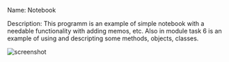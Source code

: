 Name:
Notebook

Description:
This programm is an example of simple notebook with a needable functionality with adding memos, etc.
Also in module task 6 is an example of using and descripting some methods, objects, classes.

![screenshot](https://user-images.githubusercontent.com/60693273/75819818-f0d89680-5da3-11ea-8d54-0854e3b4e927.png)

